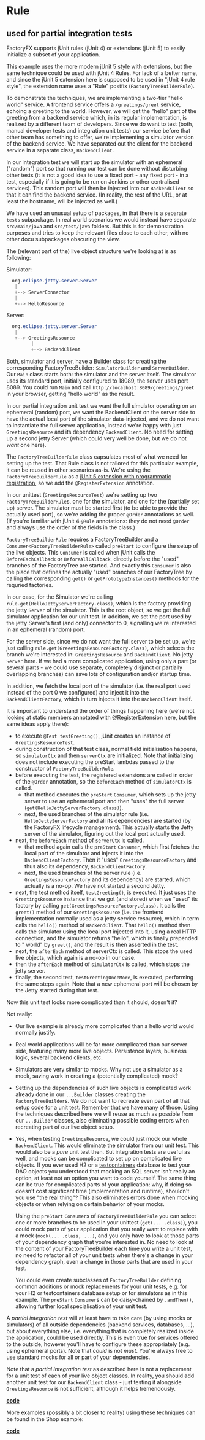 # Rule
## used for partial integration tests 
FactoryFX supports jUnit rules (jUnit 4) or extensions (jUnit 5) to easily initialize a 
subset of your application.

This example uses the more modern jUnit 5 style with extensions, but the same technique could be used
with jUnit 4 Rules. For lack of a better name, and since the jUnit 5 extension here is supposed to be
used in "jUnit 4 rule style", the extension name uses a "Rule" postfix (`FactoryTreeBuilderRule`).

To demonstrate the techniques, we are implementing a two-tier "hello world" service. A frontend service
offers a `/greetings/greet` service, echoing a greeting to the world. However, we will get the "hello" part
of the greeting from a backend service which, in its regular implementation, is realized by a different
team of developers. Since we do want to test (both, manual developer tests and integration unit tests) our
service before that other team has something to offer, we're implementing a simulator version of the backend
service. We have separated out the client for the backend service in a separate class, `BackendClient`.

In our integration test we will start up the simulator with an ephemeral ("random") port so that running
our test can be done without disturbing other tests (it is not a good idea to use a fixed port - any fixed
port - in a test, especially if it is going to be run on Jenkins or other centralised services). This
random port will then be injected into our `BackendClient` so that it can find the backend service.
(In reality, the rest of the URL, or at least the hostname, will be injected as well.)

We have used an unusual setup of packages, in that there is a separate `tests` subpackage. In real world
scenarios we would instead have separate `src/main/java` and `src/test/java` folders. But this is for demonstration
purposes and tries to keep the relevant files close to each other, with no other docu subpackages obscuring
the view.

The (relevant part of the) live object structure we're looking at is as following:

Simulator:
```java
  org.eclipse.jetty.server.Server
   |
   +--> ServerConnector
   |
   +--> HelloResource
```

Server:
```java
  org.eclipse.jetty.server.Server
   |
   +--> GreetingsResource
         |
         +--> BackendClient
```

Both, simulator and server, have a Builder class for creating the corresponding FactoryTreeBuilder:
`SimulatorBuilder` and `ServerBuilder`. Our `Main` class starts both: the simulator and the server
itself. The simulator uses its standard port, initially configured to 18089, the server uses port 8089.
You could run `Main` and call `http://localhost:8089/greetings/greet` in your browser, getting "hello world"
as the result. 

In our partial integration unit test we want the full simulator operating on an ephemeral (random) port,
we want the BackendClient on the server side to have the actual local port of the simulator data-injected,
and we do not want to instantiate the full server application, instead we're happy with just `GreetingsResource`
and its dependency `BackendClient`. No need for setting up a second jetty Server (which could very well
be done, but we do not *want* one here).

The `FactoryTreeBuilderRule` class capsulates most of what we need for setting up the test. That Rule class
is not tailored for this particular example, it can be reused in other scenarios as-is‌. We're using the
`FactoryTreeBuilderRule` as a 
[jUnit 5 extension with programmatic registration](https://junit.org/junit5/docs/current/user-guide/#extensions-registration-programmatic),
so we add the `@RegisterExtension` annotation.

In our unittest (`GreetingsResourceTest`) we're setting up two `FactoryTreeBuilderRule`s, one for the simulator,
and one for the (partially set up) server. The simulator must be started first (to be able to provide the
actually used port), so we're adding the proper `@Order` annotations as well. (If you're familiar with
jUnit 4 `@Rule` annotations: they do not need `@Order` and always use the order of the fields in the class.)

`FactoryTreeBuilderRule` requires a FactoryTreeBuilder and a `Consumer<FactoryTreeBuilderRule>` 
called `preStart` to configure the setup of the live objects. This `Consumer` is called when jUnit calls
the `BeforeEachCallback` or `BeforeAllCallback`, directly before the "used" branches of the FactoryTree
are started. And exactly this `Consumer` is also the place that defines the actually "used" branches of
our FactoryTree by calling the corresponding `get()` or `getPrototypeInstances()` methods for the
requried factories.

In our case, for the Simulator we're calling `rule.get(HelloJettyServerFactory.class)`, which is the
factory providing the jetty `Server` of the simulator. This is the root object, so we get the full
simulator application for our unit test. In addition, we set the port used by the jetty Server's
first (and only) connector to 0, signalling we're interested in an ephemeral (random) port.

For the server side, since we do not want the full server to be set up, we're just calling 
`rule.get(GreeetingsResourceFactory.class)`, which selects the branch we're interested in:
`GreetingsResource` and `BackendClient`. No jetty `Server` here. If we had a more complicated
application, using only a part (or several parts - we could use separate, completely disjunct
or partially overlapping branches) can save lots of configuration and/or startup time. 

In addition, we fetch the local port of the simulator (i.e. the real port used instead of the port 0 
we configured) and inject it into the `BackendClientFactory`, which in turn injects it into the 
`BackendClient` itself.

It is important to understand the order of things happening here (we're not looking at static 
members annotated with @RegisterExtension here, but the same ideas apply there):

* to execute `@Test testGreeting()`, jUnit creates an instance of `GreetingsResourceTest`.
* during construction of that test class, normal field initialisation happens, so `simulatorCtx`
  and then `serverCtx` are initialized. Note that initializing does not include executing
  the preStart lambdas passed to the constructor of `FactoryTreeBuilderRule`.
* before executing the test, the registered extensions are called in order of the `@Order` annotation,
  so the `beforeEach` method of `simulatorCtx` is called.
  * that method executes the `preStart` `Consumer`, which sets up the jetty server to use an
    ephemeral port and then "uses" the full server (`get(HelloJettyServerFactory.class)`).
  * next, the used branches of the simulator rule (i.e. `HelloJettyServerFactory` and all its 
    dependencies) are started (by the FactoryFX lifecycle management). This actually starts the 
    Jetty server of the simulator, figuring out the local port actually used. 
* next, the `beforeEach` method of `serverCtx` is called.
  * that method again calls the `preStart` `Consumer`, which first fetches the local port of
    the simulator and injects it into the `BackendClientFactory`. Then it "uses" `GreetingsResourceFactory`
    and thus also its dependency, `BackendClientFactory`.
  * next, the used branches of the server rule (i.e. `GreetingsResourceFactory` and its
    dependency) are started, which actually is a no-op. We have not started a second Jetty. 
* next, the test method itself, `testGreeting()`, is executed. It just uses the `GreetingsResource`
  instance that we got (and stored) when we "used" its factory by calling `get(GreetingsResourceFactory.class)`.
  It calls the `greet()` method of our `GreetingsResource` (i.e. the frontend implementation normally
  used as a jetty service resource), which in term calls the `hello()` method of `BackendClient`.
  That `hello()` method then calls the simulator using the local port injected into it, using
  a real HTTP connection, and the simulator returns "hello", which is finally prepended to " world"
  by `greet()`, and the result is then asserted in the test.
* next, the `afterEach` method of serverCtx is called. This stops the used live objects, which
  again is a no-op in our case.
* then the `afterEach` method of `simulatorCtx` is called, which stops the jetty server.
* finally, the second test, `testGreetingOnceMore`, is executed, performing the same steps
  again. Note that a new ephemeral port will be chosen by the Jetty started during that test.
  
Now this unit test looks more complicated than it should, doesn't it?

Not really:

* Our live example is already more complicated than a hello world would normally justify.
* Real world applications will be far more complicated than our server side, featuring many more
  live objects. Persistence layers, business logic, several backend clients, etc.
* Simulators are very similar to mocks. Why not use a simulator as a mock, saving work
  in creating a (potentially complicated) mock?
* Setting up the dependencies of such live objects is complicated work already done in our
  `...Builder` classes creating the `FactoryTreeBuilder`s. We do not want to
  recreate even part of all that setup code for a unit test. Remember that we have many of those.
  Using the techniques described here we will reuse as much as possible from our `...Builder` classes,
  also eliminating possible coding errors when recreating part of our live object setup.
* Yes, when testing `GreetingsResource`, we could just mock our whole `BackendClient`. This would
  eliminate the simulator from our unit test. This would also be a *pure* unit test then. But
  integration tests are useful as well, and mocks can be complicated to set up on complicated
  live objects. If you ever used H2 or a [testcontainers](https://www.testcontainers.org/modules/databases/)
  database to test your DAO objects you understood that mocking an SQL server isn't really an
  option, at least not an option you want to code yourself. The same thing can be true for 
  complicated parts of your application: why, if doing so doesn't cost significant time 
  (implementation and runtime), shouldn't you use "the real thing"? This also eliminates errors
  done when mocking objects or when relying on certain behavior of your mocks.
  
  Using the `preStart` `Consumer`s of `FactoryTreeBuilderRule` you can select one or more
  branches to be used in your unittest (`get(... .class)`), you could mock parts of your
  application that you really want to replace with a mock (`mock(... .class, ...)`, and you only have to look at
  those parts of your dependency graph that you're interested in. No need to look at the
  content of your FactoryTreeBuilder each time you write a unit test, no need to refactor
  all of your unit tests when there's a change in your dependency graph, even a change
  in those parts that are used in your test.
  
  You could even create subclasses of `FactoryTreeBuilder` defining common additions or
  mock replacements for your unit tests, e.g. for your H2 or testcontainers database setup
  or for simulators as in this example. The `preStart` `Consumer`s can be daisy-chained 
  by `.andThen()`, allowing further local specialisation of your unit test.

A *partial integration test* will at least have to take care (by using mocks or simulators)
of all outside dependencies (backend services, databases, ...), but about everything else,
i.e. everything that is completely realized inside the application, could be used directly.
This is even true for services offered to the outside, however you'll have to configure
these appropriately (e.g. using ephemeral ports). Note that *could* is not *must*. You're
always free to use standard mocks for all or part of your dependencies.

Note that a *partial integration test* as described here is not a replacement for a unit
test of each of your live object classes. In reality, you should add another unit test
for our `BackendClient` class - just testing it alongside `GreetingsResource` is not
sufficient, although it helps tremendously.


[**code**](https://github.com/factoryfx/factoryfx/tree/master/docu/src/test/java/io/github/factoryfx/docu/rule)

More examples (possibly a bit closer to reality) using these techniques can be found in the Shop example:

[**code**](https://github.com/factoryfx/factoryfx/tree/master/example/src/test/java/io/github/factoryfx/example)